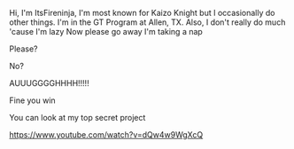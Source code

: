 Hi, I'm ItsFireninja, I'm most known for Kaizo Knight but I occasionally do other things.
I'm in the GT Program at Allen, TX.
Also, I don't really do much 'cause I'm lazy 
Now please go away I'm taking a nap





Please?






No?









AUUUGGGGHHHH!!!!!








Fine you win













You can look at my top secret project










https://www.youtube.com/watch?v=dQw4w9WgXcQ
